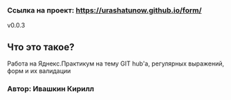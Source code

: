 ### Ссылка на проект: https://urashatunow.github.io/form/

v0.0.3

## Что это такое?
Работа на Яднекс.Практикум на тему GIT hub'а, регулярных выражений, форм и их валидации

### Автор: Ивашкин Кирилл
